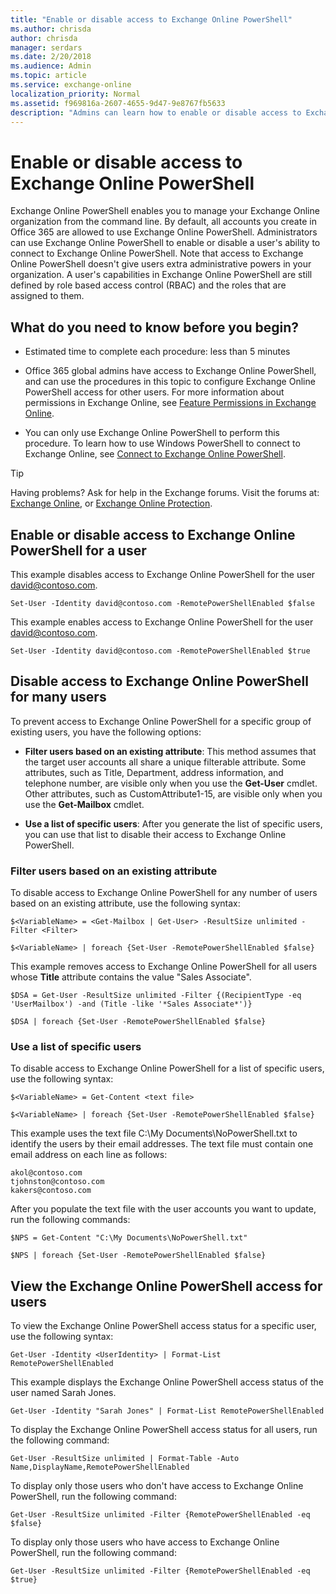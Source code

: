 ```yaml
---
title: "Enable or disable access to Exchange Online PowerShell"
ms.author: chrisda
author: chrisda
manager: serdars
ms.date: 2/20/2018
ms.audience: Admin
ms.topic: article
ms.service: exchange-online
localization_priority: Normal
ms.assetid: f969816a-2607-4655-9d47-9e8767fb5633
description: "Admins can learn how to enable or disable access to Exchange Online PowerShell for users in their organization"
---
```


# Enable or disable access to Exchange Online PowerShell
Exchange Online PowerShell enables you to manage your Exchange Online organization from the command line. By default, all accounts you create in Office 365 are allowed to use Exchange Online PowerShell. Administrators can use Exchange Online PowerShell to enable or disable a user's ability to connect to Exchange Online PowerShell. Note that access to Exchange Online PowerShell doesn't give users extra administrative powers in your organization. A user's capabilities in Exchange Online PowerShell are still defined by role based access control (RBAC) and the roles that are assigned to them.
  
## What do you need to know before you begin?

- Estimated time to complete each procedure: less than 5 minutes
    
- Office 365 global admins have access to Exchange Online PowerShell, and can use the procedures in this topic to configure Exchange Online PowerShell access for other users. For more information about permissions in Exchange Online, see [Feature Permissions in Exchange Online](http://technet.microsoft.com/library/15073ce1-0917-403b-8839-02a2ebc96e16.aspx).
    
- You can only use Exchange Online PowerShell to perform this procedure. To learn how to use Windows PowerShell to connect to Exchange Online, see [Connect to Exchange Online PowerShell](connect-to-exchange-online-powershell/connect-to-exchange-online-powershell.md).
    
 
> [!TIP]
> Having problems? Ask for help in the Exchange forums. Visit the forums at: [Exchange Online](https://go.microsoft.com/fwlink/p/?linkId=267542), or [Exchange Online Protection](https://go.microsoft.com/fwlink/p/?linkId=285351). 
  
## Enable or disable access to Exchange Online PowerShell for a user

This example disables access to Exchange Online PowerShell for the user david@contoso.com.
  
```
Set-User -Identity david@contoso.com -RemotePowerShellEnabled $false
```

This example enables access to Exchange Online PowerShell for the user david@contoso.com.
  
```
Set-User -Identity david@contoso.com -RemotePowerShellEnabled $true
```

## Disable access to Exchange Online PowerShell for many users

To prevent access to Exchange Online PowerShell for a specific group of existing users, you have the following options:
  
- **Filter users based on an existing attribute**: This method assumes that the target user accounts all share a unique filterable attribute. Some attributes, such as Title, Department, address information, and telephone number, are visible only when you use the **Get-User** cmdlet. Other attributes, such as CustomAttribute1-15, are visible only when you use the **Get-Mailbox** cmdlet.
    
- **Use a list of specific users**: After you generate the list of specific users, you can use that list to disable their access to Exchange Online PowerShell.
    
### Filter users based on an existing attribute

To disable access to Exchange Online PowerShell for any number of users based on an existing attribute, use the following syntax:
  
```
$<VariableName> = <Get-Mailbox | Get-User> -ResultSize unlimited -Filter <Filter>
```

```
$<VariableName> | foreach {Set-User -RemotePowerShellEnabled $false}
```

This example removes access to Exchange Online PowerShell for all users whose **Title** attribute contains the value "Sales Associate".
  
```
$DSA = Get-User -ResultSize unlimited -Filter {(RecipientType -eq 'UserMailbox') -and (Title -like '*Sales Associate*')}
```

```
$DSA | foreach {Set-User -RemotePowerShellEnabled $false}
```

### Use a list of specific users

To disable access to Exchange Online PowerShell for a list of specific users, use the following syntax:
  
```
$<VariableName> = Get-Content <text file>
```

```
$<VariableName> | foreach {Set-User -RemotePowerShellEnabled $false}
```

This example uses the text file C:\My Documents\NoPowerShell.txt to identify the users by their email addresses. The text file must contain one email address on each line as follows:
  
```
akol@contoso.com
tjohnston@contoso.com
kakers@contoso.com
```

After you populate the text file with the user accounts you want to update, run the following commands:
  
```
$NPS = Get-Content "C:\My Documents\NoPowerShell.txt"
```

```
$NPS | foreach {Set-User -RemotePowerShellEnabled $false}
```

## View the Exchange Online PowerShell access for users

To view the Exchange Online PowerShell access status for a specific user, use the following syntax:
  
```
Get-User -Identity <UserIdentity> | Format-List RemotePowerShellEnabled
```

This example displays the Exchange Online PowerShell access status of the user named Sarah Jones.
  
```
Get-User -Identity "Sarah Jones" | Format-List RemotePowerShellEnabled
```

To display the Exchange Online PowerShell access status for all users, run the following command:
  
```
Get-User -ResultSize unlimited | Format-Table -Auto Name,DisplayName,RemotePowerShellEnabled
```

To display only those users who don't have access to Exchange Online PowerShell, run the following command:
  
```
Get-User -ResultSize unlimited -Filter {RemotePowerShellEnabled -eq $false}
```

To display only those users who have access to Exchange Online PowerShell, run the following command:
  
```
Get-User -ResultSize unlimited -Filter {RemotePowerShellEnabled -eq $true}
```
